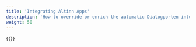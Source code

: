 ```yaml
---
title: 'Integrating Altinn Apps'
description: 'How to override or enrich the automatic Dialogporten integration from your app'
weight: 50
---
```


{{<notyetwritten>}}
